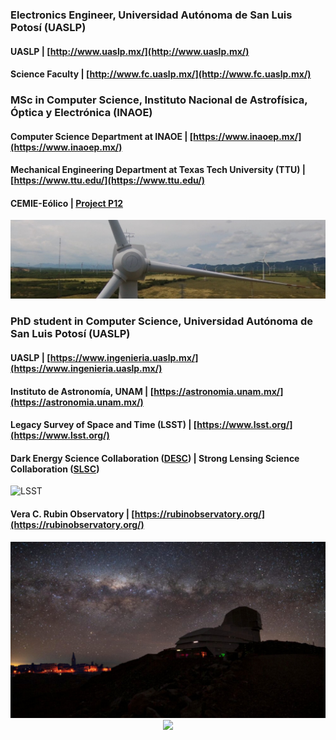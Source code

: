 ### Electronics Engineer, Universidad Autónoma de San Luis Potosí (UASLP)
#### UASLP | [http://www.uaslp.mx/](http://www.uaslp.mx/)
#### Science Faculty | [http://www.fc.uaslp.mx/](http://www.fc.uaslp.mx/)

### MSc in Computer Science, Instituto Nacional de Astrofísica, Óptica y Electrónica (INAOE)
#### Computer Science Department at INAOE | [https://www.inaoep.mx/](https://www.inaoep.mx/)
#### Mechanical Engineering Department at Texas Tech University (TTU) | [https://www.ttu.edu/](https://www.ttu.edu/)
#### CEMIE-Eólico | [Project P12](https://www.inaoep.mx/noticias/?noticia=669&anio=2019)

<img src="https://raw.githubusercontent.com/parlange/parlange.github.io/main/images/cemie-eolico-p12.jpg" alt="LSST"/>


### PhD student in Computer Science, Universidad Autónoma de San Luis Potosí (UASLP)
#### UASLP | [https://www.ingenieria.uaslp.mx/](https://www.ingenieria.uaslp.mx/)
#### Instituto de Astronomía, UNAM | [https://astronomia.unam.mx/](https://astronomia.unam.mx/)
#### Legacy Survey of Space and Time (LSST) | [https://www.lsst.org/](https://www.lsst.org/)
#### Dark Energy Science Collaboration ([DESC](http://www.lsstdesc.org/)) | Strong Lensing Science Collaboration ([SLSC](https://sites.google.com/view/lsst-stronglensing))  

<img src="https://raw.githubusercontent.com/parlange/parlange.github.io/main/images/lsst-camera.jpeg" alt="LSST"/>

#### Vera C. Rubin Observatory | [https://rubinobservatory.org/](https://rubinobservatory.org/)

<img src="https://raw.githubusercontent.com/parlange/parlange.github.io/main/images/vera-rubin-observatory.jpg" alt="Vera C. Rubin Observatory"/>

<div style="text-align: center;">
    <img src="https://github-readme-stats.vercel.app/api?username=parlange&show_icons=true"/>
</div>
